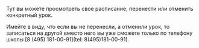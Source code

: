Тут вы можете просмотреть свое расписание, перенести или отменить конкретный урок. 

Имейте в виду, что если вы не перенесли, а отменили урок, то записаться на другой вместо него вы уже сможете только по телефону школы [8 (495) 181-00-91](tel: 8(495)181-00-91).
